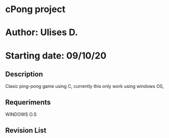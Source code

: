 # cPong project
# Author: Ulises D.
# Starting date: 09/10/20

## Description
Clasic ping-pong game using C, currently this only work using windows OS,

## Requeriments
WINDOWS O.S

## Revision List
